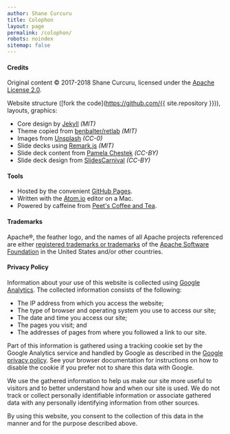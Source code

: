 ```yaml
---
author: Shane Curcuru
title: Colophon
layout: page
permalink: /colophon/
robots: noindex
sitemap: false
---
```


#### Credits

Original content &copy; 2017-2018 Shane Curcuru, licensed under the <a href="https://www.apache.org/licenses/LICENSE-2.0.html" rel="license">Apache License 2.0</a>.

Website structure ([fork the code](https://github.com/{{ site.repository }})), layouts, graphics:

- Core design by [Jekyll](https://jekyllrb.com/) _(MIT)_
- Theme copied from [benbalter/retlab](https://github.com/benbalter/retlab) _(MIT)_
- Images from [Unsplash](https://unsplash.com/) _(CC-0)_
- Slide decks using [Remark.js](https://remarkjs.com/) _(MIT)_
- Slide deck content from [Pamela Chestek](http://chesteklegal.com/) _(CC-BY)_
- Slide deck design from [SlidesCarnival](http://www.slidescarnival.com) _(CC-BY)_

#### Tools

- Hosted by the convenient [GitHub Pages](https://pages.github.com/).
- Written with the [Atom.io](https://atom.io/) editor on a Mac.
- Powered by caffeine from [Peet's Coffee and Tea](http://www.whyilovepeets.com/).

#### Trademarks

Apache®, the feather logo, and the names of all Apache projects referenced are either [registered trademarks or trademarks](https://www.apache.org/foundation/marks/) of the [Apache Software Foundation](http://www.apache.org/) in the United States and/or other countries.

#### Privacy Policy

Information about your use of this website is collected using [Google Analytics](https://www.google.com/analytics/). The collected information consists of the following:

-  The IP address from which you access the website;
-  The type of browser and operating system you use to access our site;
-  The date and time you access our site;
-  The pages you visit; and
-  The addresses of pages from where you followed a link to our site.

Part of this information is gathered using a tracking cookie set by the Google Analytics service and handled by Google as described in the [Google privacy policy](https://www.google.com/policies/privacy/). See your browser documentation for instructions on how to disable the cookie if you prefer not to share this data with Google.

We use the gathered information to help us make our site more useful to visitors and to better understand how and when our site is used. We do not track or collect personally identifiable information or associate gathered data with any personally identifying information from other sources.

By using this website, you consent to the collection of this data in the manner and for the purpose described above.

